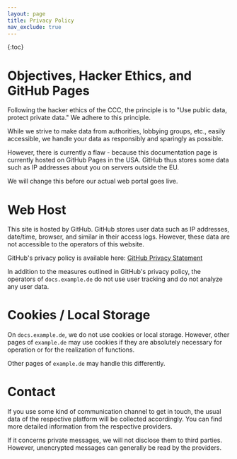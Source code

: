 ```yaml
---
layout: page
title: Privacy Policy
nav_exclude: true
---
```


{:toc}

# Objectives, Hacker Ethics, and GitHub Pages

Following the hacker ethics of the CCC, the principle is to "Use public data, protect private data." We adhere to this principle.

While we strive to make data from authorities, lobbying groups, etc., easily accessible, we handle your data as responsibly and sparingly as possible.

However, there is currently a flaw - because this documentation page is currently hosted on GitHub Pages in the USA. GitHub thus stores some data such as IP addresses about you on servers outside the EU.

We will change this before our actual web portal goes live.

# Web Host

This site is hosted by GitHub. GitHub stores user data such as IP addresses, date/time, browser, and similar in their access logs. However, these data are not accessible to the operators of this website.

GitHub's privacy policy is available here: [GitHub Privacy Statement](https://docs.github.com/en/github/site-policy/github-privacy-statement)

In addition to the measures outlined in GitHub's privacy policy, the operators of `docs.example.de` do not use user tracking and do not analyze any user data.

# Cookies / Local Storage

On `docs.example.de`, we do not use cookies or local storage. However, other pages of `example.de` may use cookies if they are absolutely necessary for operation or for the realization of functions.

Other pages of `example.de` may handle this differently.

# Contact

If you use some kind of communication channel to get in touch, the usual data of the respective platform will be collected accordingly. You can find more detailed information from the respective providers.

If it concerns private messages, we will not disclose them to third parties. However, unencrypted messages can generally be read by the providers.